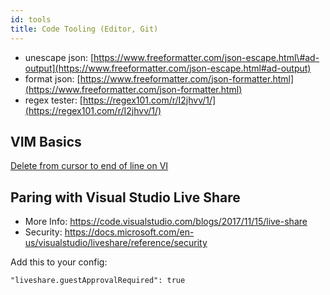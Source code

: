 ```yaml
---
id: tools
title: Code Tooling (Editor, Git)
---
```

* unescape json: [https://www.freeformatter.com/json-escape.html\#ad-output](https://www.freeformatter.com/json-escape.html#ad-output)
* format json: [https://www.freeformatter.com/json-formatter.html](https://www.freeformatter.com/json-formatter.html)
* regex tester: [https://regex101.com/r/I2jhvv/1/](https://regex101.com/r/I2jhvv/1/)

## VIM Basics

[Delete from cursor to end of line on VI](https://unix.stackexchange.com/questions/4415/delete-from-cursor-to-end-of-line-on-vi)


## Paring with Visual Studio Live Share

* More Info: https://code.visualstudio.com/blogs/2017/11/15/live-share
* Security: https://docs.microsoft.com/en-us/visualstudio/liveshare/reference/security

Add this to your config: 
```
"liveshare.guestApprovalRequired": true
```